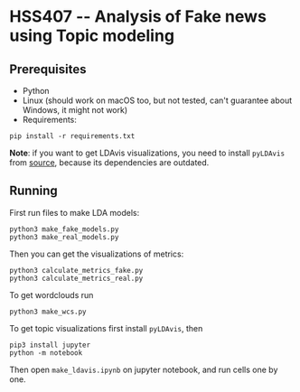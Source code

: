# HSS407 -- Analysis of Fake news using Topic modeling

## Prerequisites

* Python
* Linux (should work on macOS too, but not tested, can't guarantee about Windows, it might not work)
* Requirements:
```
pip install -r requirements.txt
```

**Note**: if you want to get LDAvis visualizations, you need to install `pyLDAvis` from [source](https://github.com/bmabey/pyLDAvis), because its dependencies are outdated.

## Running

First run files to make LDA models:
```
python3 make_fake_models.py
python3 make_real_models.py
```

Then you can get the visualizations of metrics:
```
python3 calculate_metrics_fake.py
python3 calculate_metrics_real.py
```

To get wordclouds run
```
python3 make_wcs.py
```

To get topic visualizations first install `pyLDAvis`, then
```
pip3 install jupyter
python -m notebook
```
Then open `make_ldavis.ipynb` on jupyter notebook, and run cells one by one.
